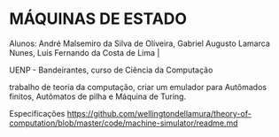 # MÁQUINAS DE ESTADO
Alunos:
André Malsemiro da Silva de Oliveira,
Gabriel Augusto Lamarca Nunes,
Luís Fernando da Costa de Lima |


UENP - Bandeirantes, curso de Ciência da Computação

 trabalho de teoria da computação, criar um emulador para Autômados finitos, Autômatos de pilha e Máquina de Turing.
 
 Especificações
 https://github.com/wellingtondellamura/theory-of-computation/blob/master/code/machine-simulator/readme.md
